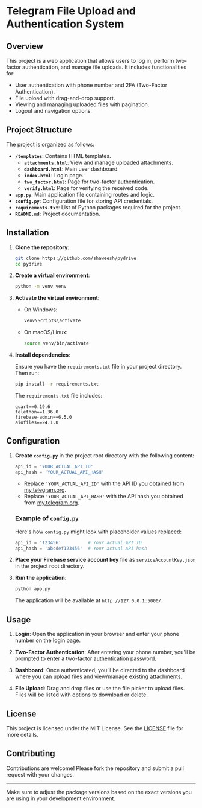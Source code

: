 # Telegram File Upload and Authentication System

## Overview

This project is a web application that allows users to log in, perform two-factor authentication, and manage file uploads. It includes functionalities for:

- User authentication with phone number and 2FA (Two-Factor Authentication).
- File upload with drag-and-drop support.
- Viewing and managing uploaded files with pagination.
- Logout and navigation options.

## Project Structure

The project is organized as follows:

- **`/templates`**: Contains HTML templates.
  - **`attachments.html`**: View and manage uploaded attachments.
  - **`dashboard.html`**: Main user dashboard.
  - **`index.html`**: Login page.
  - **`two_factor.html`**: Page for two-factor authentication.
  - **`verify.html`**: Page for verifying the received code.
- **`app.py`**: Main application file containing routes and logic.
- **`config.py`**: Configuration file for storing API credentials.
- **`requirements.txt`**: List of Python packages required for the project.
- **`README.md`**: Project documentation.

## Installation

1. **Clone the repository**:

   ```bash
   git clone https://github.com/shaweesh/pydrive
   cd pydrive
   ```

2. **Create a virtual environment**:

   ```bash
   python -m venv venv
   ```

3. **Activate the virtual environment**:

   - On Windows:

     ```bash
     venv\Scripts\activate
     ```

   - On macOS/Linux:

     ```bash
     source venv/bin/activate
     ```

4. **Install dependencies**:

   Ensure you have the `requirements.txt` file in your project directory. Then run:

   ```bash
   pip install -r requirements.txt
   ```

   The `requirements.txt` file includes:

   ```
   quart==0.19.6
   telethon==1.36.0
   firebase-admin==6.5.0
   aiofiles==24.1.0
   ```

## Configuration

1. **Create `config.py`** in the project root directory with the following content:

   ```python
   api_id = 'YOUR_ACTUAL_API_ID'
   api_hash = 'YOUR_ACTUAL_API_HASH'
   ```

   - Replace `'YOUR_ACTUAL_API_ID'` with the API ID you obtained from [my.telegram.org](https://my.telegram.org).
   - Replace `'YOUR_ACTUAL_API_HASH'` with the API hash you obtained from [my.telegram.org](https://my.telegram.org).

   ### Example of `config.py`

   Here's how `config.py` might look with placeholder values replaced:

   ```python
   api_id = '123456'          # Your actual API ID
   api_hash = 'abcdef123456'  # Your actual API hash
   ```

2. **Place your Firebase service account key** file as `serviceAccountKey.json` in the project root directory.

3. **Run the application**:

   ```bash
   python app.py
   ```

   The application will be available at `http://127.0.0.1:5000/`.

## Usage

1. **Login**: Open the application in your browser and enter your phone number on the login page.

2. **Two-Factor Authentication**: After entering your phone number, you'll be prompted to enter a two-factor authentication password.

3. **Dashboard**: Once authenticated, you’ll be directed to the dashboard where you can upload files and view/manage existing attachments.

4. **File Upload**: Drag and drop files or use the file picker to upload files. Files will be listed with options to download or delete.

## License

This project is licensed under the MIT License. See the [LICENSE](LICENSE) file for more details.

## Contributing

Contributions are welcome! Please fork the repository and submit a pull request with your changes.

---

Make sure to adjust the package versions based on the exact versions you are using in your development environment.
